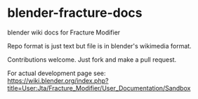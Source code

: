 # blender-fracture-docs
blender wiki docs for Fracture Modifier

Repo format is just text but file is in blender's wikimedia format.

Contributions welcome.  Just fork and make a pull request.

For actual development page see:<br /> 
https://wiki.blender.org/index.php?title=User:Jta/Fracture_Modifier/User_Documentation/Sandbox

